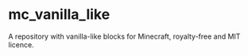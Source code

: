 # mc_vanilla_like
A repository with vanilla-like blocks for Minecraft, royalty-free and MIT licence.
